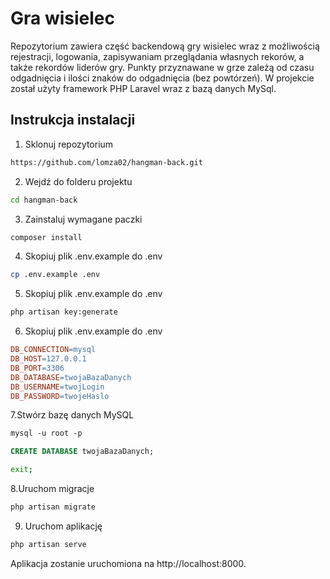 
# Gra wisielec

Repozytorium zawiera część backendową gry wisielec wraz z możliwością rejestracji, logowania, zapisywaniam przeglądania własnych rekorów, a także rekordów liderów gry. Punkty przyznawane w grze zależą od czasu odgadnięcia i ilości znaków do odgadnięcia (bez powtórzeń). W projekcie został użyty framework PHP Laravel wraz z bazą danych MySql.

## Instrukcja instalacji

1. Sklonuj repozytorium
```bash
https://github.com/lomza02/hangman-back.git
```
2. Wejdź do folderu projektu
```bash
cd hangman-back
```
3. Zainstaluj wymagane paczki
```bash
composer install
```
4. Skopiuj plik .env.example do .env
```bash
cp .env.example .env
```
5. Skopiuj plik .env.example do .env
```bash
php artisan key:generate
```
6. Skopiuj plik .env.example do .env
```makefile
DB_CONNECTION=mysql
DB_HOST=127.0.0.1
DB_PORT=3306
DB_DATABASE=twojaBazaDanych
DB_USERNAME=twojLogin
DB_PASSWORD=twojeHaslo
```
7.Stwórz bazę danych MySQL

```css
mysql -u root -p
```
```sql
CREATE DATABASE twojaBazaDanych;
```
```bash
exit;
```
8.Uruchom migracje

```php
php artisan migrate
```
9. Uruchom aplikację
```php
php artisan serve
```
Aplikacja zostanie uruchomiona na http://localhost:8000.
